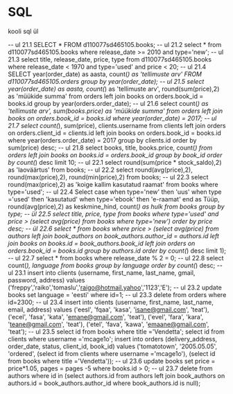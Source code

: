 # SQL
kooli sql ül

-- ul 21.1
SELECT * FROM d110077sd465105.books;
-- ul 21.2
select * from d110077sd465105.books where release_date >= 2010 and type='new';
-- ul 21.3
select title, release_date, price, type from d110077sd465105.books where release_date < 1970 and type='used' and price < 20;
-- ul 21.4
SELECT year(order_date) as aasta, count(*) as 'tellimuste arv' FROM d110077sd465105.orders group by year(order_date);
-- ul 21.5
select year(order_date) as aasta, count(*) as 'tellimuste arv', round(sum(price),2) as 'müükide summa' from orders left join books on orders.book_id = books.id group by year(orders.order_date);
-- ul 21.6
select count(*) as 'tellimuste arv', sum(books.price) as 'müükide summa' from orders left join books on orders.book_id = books.id where year(order_date) = 2017;
-- ul 21.7
select count(*), sum(price), clients.username from clients left join orders on orders.client_id = clients.id left join books on orders.book_id = books.id where year(orders.order_date) = 2017 group by clients.id order by sum(price) desc;
-- ul 21.8
select books, title, books.price, count(*) from orders left join books on books.id = orders.book_id group by book_id order by count(*) desc limit 10;
-- ul 22.1
select round(sum(price * stock_saldo),2) as 'laoväärtus' from books;
-- ul 22.2
select round(avg(price),2), round(max(price),2), round(min(price),2) from books;
-- ul 22.3
select round(max(price),2) as 'koige kallim kasutatud raamat' from books where type='used';
-- ul 22.4
Select case when type='new' then 'uus' when type ='used' then 'kasutatud' when type='ebook' then 'e-raamat' end as Tüüp, round(avg(price),2) as keskmine_hind, count(*) as hulk from books group by type;
-- ül 22.5
select title, price, type from books where type='used' and price > (select avg(price) from books where type='new') order by price desc;
-- ül 22.6
select * from books where price > (select avg(price) from authors left join book_authors on book_authors.author_id = authors.id left join books on books.id = book_authors.book_id left join orders on  orders.book_id = books.id group by authors.id order by count(*) desc limit 1);
-- ul 22.7
select * from books where release_date % 2 = 0;
-- ul 22.8
select count(*), language from books group by language order by count(*) desc;
-- ul 23.1
insert into clients (username, first_name, last_name, gmail, password, address) values ('freppy','raiko','tomaslu','raigo@hotmail.yahoo','1123','E');
-- ul 23.2
update books set language = 'eesti' where id=1;
-- ul 23.3
delete from orders where id=2300;
-- ul 23.4
insert into clients (username, first_name, last_name, email, address) 
values
	('eesl', 'fqaa', 'kasa', 'isane@gmail.com', 'teat'),
	('ecel', 'fasa', 'kata', 'emane@gmail.com', 'teat'),
    ('evel', 'fara', 'kara', 'teane@gmail.com', 'teat'),
    ('etel', 'fava', 'kawa', 'emaane@gmail.com', 'teat');
-- ul 23.5
select id from books where title ='Vendetta';
select id from clients where username ='mcage1o';
insert into orders (delivery_address, order_date, status, client_id, book_id)
values ('tomatotown', '2005.05.05', 'ordered', (select id from clients where username ='mcage1o'), (select id from books where title ='Vendetta'));
-- ul 23.6
update books 
set price = price*1.05, pages = pages -5 where books.id > 0;
-- ul 23.7
delete from authors where id in (select authors.id from authors left join book_authors on authors.id = book_authors.author_id where book_authors.id is null);

